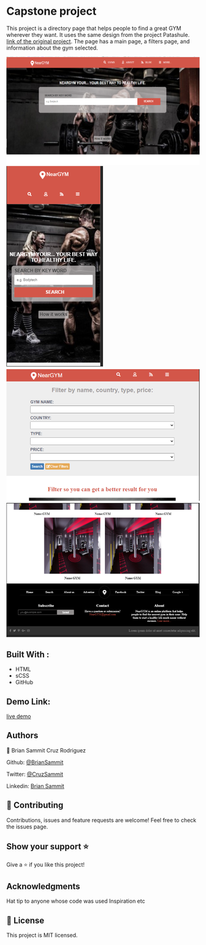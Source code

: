 # Capstone project

This project is a directory page that helps people to find a great GYM wherever they want. It uses the same design from the project Patashule.  [link of the original project](https://www.behance.net/gallery/25563385/PatashuleKE).
The page has a main page, a filters page, and information about the gym selected. 

![screenshot](./screenshot.png)
![screenshot](./screenshot-1.png)
![screenshot](./screenshot-2.png)
![screenshot](./screenshot-3.png)

## Built With :

 - HTML 
 - sCSS
 - GitHub

## Demo Link:
[live demo](https://rawcdn.githack.com/BrianSammit/capstone/305099b1366f0feb6d97d2a277987dcbfbe95c8a/index.html)

## Authors  

👤 Brian Sammit Cruz Rodriguez

Github: [@BrianSammit]( https://github.com/BrianSammit)

Twitter: [@CruzSammit](https://twitter.com/CruzSammit)

Linkedin: [Brian Sammit](https://www.linkedin.com/in/brian-sammit-cruz-rodriguez-5877551a8/)


## 🤝 Contributing
Contributions, issues and feature requests are welcome!
Feel free to check the issues page.

## Show your support ⭐️
Give a ⭐️ if you like this project!  

## Acknowledgments
Hat tip to anyone whose code was used Inspiration etc 

## 📝 License 

This project is MIT licensed.
